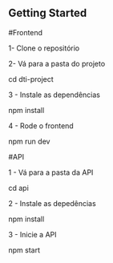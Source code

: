 ## Getting Started

#Frontend

1- Clone o repositório

2- Vá para a pasta do projeto

cd dti-project

3 - Instale as dependências

npm install

4 - Rode o frontend

npm run dev

#API

1 - Vá para a pasta da API

cd api

2 - Instale as depedências

npm install

3 - Inicie a API

npm start
